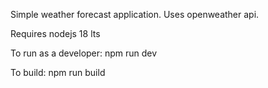Simple weather forecast application. Uses openweather api.


Requires nodejs 18 lts

To run as a developer:
  npm run dev
  
To build:
  npm run build

